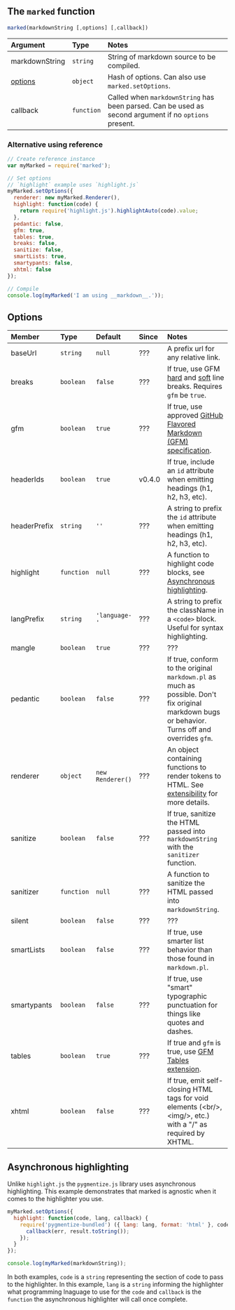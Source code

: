 ## The `marked` function

```js
marked(markdownString [,options] [,callback])
```

|Argument              |Type         |Notes                                                                                                |
|:---------------------|:------------|:----------------------------------------------------------------------------------------------------|
|markdownString        |`string`     |String of markdown source to be compiled.                                                            |
|<a href="#options">options</a>|`object`|Hash of options. Can also use `marked.setOptions`.                                                |
|callback              |`function`   |Called when `markdownString` has been parsed. Can be used as second argument if no `options` present.|

### Alternative using reference

```js
// Create reference instance
var myMarked = require('marked');

// Set options
// `highlight` example uses `highlight.js`
myMarked.setOptions({
  renderer: new myMarked.Renderer(),
  highlight: function(code) {
    return require('highlight.js').highlightAuto(code).value;
  },
  pedantic: false,
  gfm: true,
  tables: true,
  breaks: false,
  sanitize: false,
  smartLists: true,
  smartypants: false,
  xhtml: false
});

// Compile
console.log(myMarked('I am using __markdown__.'));
```

<h2 id="options">Options</h2>

|Member      |Type      |Default  |Since    |Notes         |
|:-----------|:---------|:--------|:--------|:-------------|
|baseUrl     |`string`  |`null`   |???      |A prefix url for any relative link. |  
|breaks      |`boolean` |`false`  |???      |If true, use GFM [hard](https://github.github.com/gfm/#hard-line-breaks) and [soft](https://github.github.com/gfm/#soft-line-breaks) line breaks. Requires `gfm` be `true`.|
|gfm         |`boolean` |`true`   |???      |If true, use approved [GitHub Flavored Markdown (GFM) specification](https://github.github.com/gfm/).|
|headerIds   |`boolean` |`true`   |v0.4.0   |If true, include an `id` attribute when emitting headings (h1, h2, h3, etc).|
|headerPrefix|`string`  |`''`     |???      |A string to prefix the `id` attribute when emitting headings (h1, h2, h3, etc).|
|highlight   |`function`|`null`   |???      |A function to highlight code blocks, see <a href="#highlight">Asynchronous highlighting</a>.|
|langPrefix  |`string`  |`'language-'`|???      |A string to prefix the className in a `<code>` block. Useful for syntax highlighting.|
|mangle      |`boolean` |`true`   |???      |???     |
|pedantic    |`boolean` |`false`  |???      |If true, conform to the original `markdown.pl` as much as possible. Don't fix original markdown bugs or behavior. Turns off and overrides `gfm`.|
|renderer    |`object`  |`new Renderer()`|???|An object containing functions to render tokens to HTML. See [extensibility](USING_PRO.md) for more details.|
|sanitize    |`boolean` |`false`  |???      |If true, sanitize the HTML passed into `markdownString` with the `sanitizer` function.|
|sanitizer   |`function`|`null`   |???      |A function to sanitize the HTML passed into `markdownString`.|
|silent      |`boolean` |`false`  |???      |???  |
|smartLists  |`boolean` |`false`  |???      |If true, use smarter list behavior than those found in `markdown.pl`.|
|smartypants |`boolean` |`false`  |???      |If true, use "smart" typographic punctuation for things like quotes and dashes.|
|tables      |`boolean` |`true`   |???      |If true and `gfm` is true, use [GFM Tables extension](https://github.github.com/gfm/#tables-extension-).|
|xhtml       |`boolean` |`false`  |???      |If true, emit self-closing HTML tags for void elements (&lt;br/&gt;, &lt;img/&gt;, etc.) with a "/" as required by XHTML.|

<h2 id="highlight">Asynchronous highlighting</h2>

Unlike `highlight.js` the `pygmentize.js` library uses asynchronous highlighting. This example demonstrates that marked is agnostic when it comes to the highlighter you use.

```js
myMarked.setOptions({
  highlight: function(code, lang, callback) {
    require('pygmentize-bundled') ({ lang: lang, format: 'html' }, code, function (err, result) {
      callback(err, result.toString());
    });
  }
});

console.log(myMarked(markdownString));
```

In both examples, `code` is a `string` representing the section of code to pass to the highlighter. In this example, `lang` is a `string` informing the highlighter what programming lnaguage to use for the `code` and `callback` is the `function` the asynchronous highlighter will call once complete.
